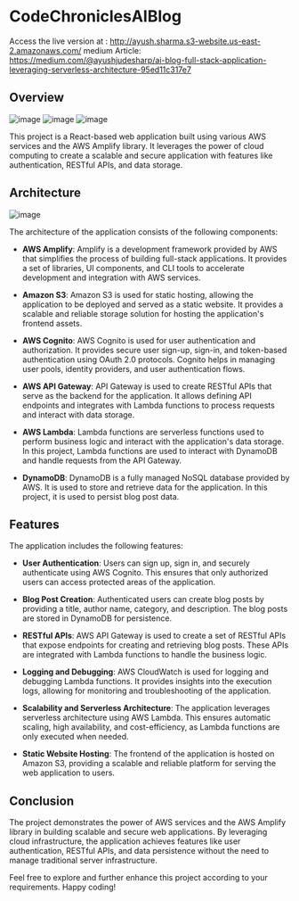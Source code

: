 # CodeChroniclesAIBlog
  Access the live version at : http://ayush.sharma.s3-website.us-east-2.amazonaws.com/
  medium Article: https://medium.com/@ayushjudesharp/ai-blog-full-stack-application-leveraging-serverless-architecture-95ed11c317e7
## Overview
![image](https://github.com/ayushshawnfrost/CodeChroniclesAIBlog/assets/23500476/93faba52-1fad-47e5-919e-85225e3e2794)
![image](https://github.com/ayushshawnfrost/CodeChroniclesAIBlog/assets/23500476/ba77f465-9c48-4c1a-b5de-5c673b290e9b)
![image](https://github.com/ayushshawnfrost/CodeChroniclesAIBlog/assets/23500476/fd4e2b92-74a4-4351-8e99-d322fd826243)



This project is a React-based web application built using various AWS services and the AWS Amplify library. It leverages the power of cloud computing to create a scalable and secure application with features like authentication, RESTful APIs, and data storage.

## Architecture

![image](https://github.com/ayushshawnfrost/CodeChroniclesAIBlog/assets/23500476/a1e21355-c47e-4fa8-9aaf-8ece39689a5e)

The architecture of the application consists of the following components:

- **AWS Amplify**: Amplify is a development framework provided by AWS that simplifies the process of building full-stack applications. It provides a set of libraries, UI components, and CLI tools to accelerate development and integration with AWS services.

- **Amazon S3**: Amazon S3 is used for static hosting, allowing the application to be deployed and served as a static website. It provides a scalable and reliable storage solution for hosting the application's frontend assets.

- **AWS Cognito**: AWS Cognito is used for user authentication and authorization. It provides secure user sign-up, sign-in, and token-based authentication using OAuth 2.0 protocols. Cognito helps in managing user pools, identity providers, and user authentication flows.

- **AWS API Gateway**: API Gateway is used to create RESTful APIs that serve as the backend for the application. It allows defining API endpoints and integrates with Lambda functions to process requests and interact with data storage.

- **AWS Lambda**: Lambda functions are serverless functions used to perform business logic and interact with the application's data storage. In this project, Lambda functions are used to interact with DynamoDB and handle requests from the API Gateway.

- **DynamoDB**: DynamoDB is a fully managed NoSQL database provided by AWS. It is used to store and retrieve data for the application. In this project, it is used to persist blog post data.

## Features

The application includes the following features:

- **User Authentication**: Users can sign up, sign in, and securely authenticate using AWS Cognito. This ensures that only authorized users can access protected areas of the application.

- **Blog Post Creation**: Authenticated users can create blog posts by providing a title, author name, category, and description. The blog posts are stored in DynamoDB for persistence.

- **RESTful APIs**: AWS API Gateway is used to create a set of RESTful APIs that expose endpoints for creating and retrieving blog posts. These APIs are integrated with Lambda functions to handle the business logic.

- **Logging and Debugging**: AWS CloudWatch is used for logging and debugging Lambda functions. It provides insights into the execution logs, allowing for monitoring and troubleshooting of the application.

- **Scalability and Serverless Architecture**: The application leverages serverless architecture using AWS Lambda. This ensures automatic scaling, high availability, and cost-efficiency, as Lambda functions are only executed when needed.

- **Static Website Hosting**: The frontend of the application is hosted on Amazon S3, providing a scalable and reliable platform for serving the web application to users.

## Conclusion

The project demonstrates the power of AWS services and the AWS Amplify library in building scalable and secure web applications. By leveraging cloud infrastructure, the application achieves features like user authentication, RESTful APIs, and data persistence without the need to manage traditional server infrastructure.

Feel free to explore and further enhance this project according to your requirements. Happy coding!

